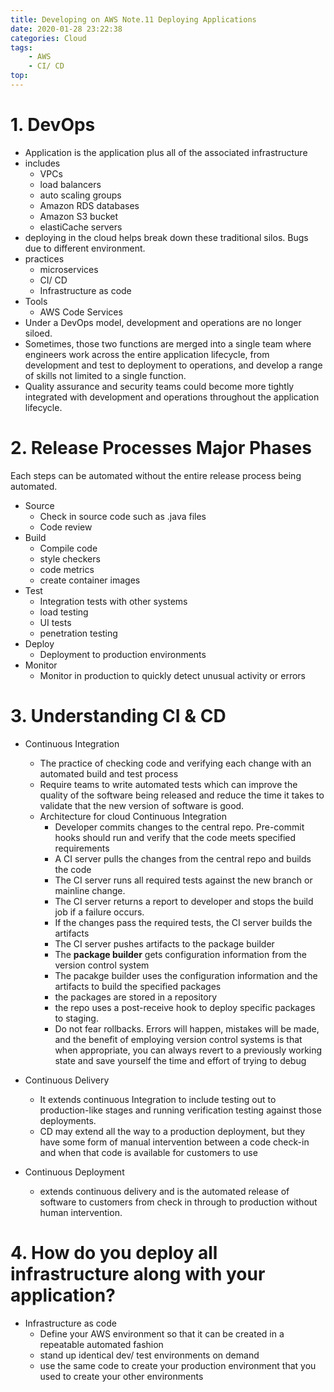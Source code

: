```yaml
---
title: Developing on AWS Note.11 Deploying Applications
date: 2020-01-28 23:22:38
categories: Cloud
tags:
    - AWS
    - CI/ CD
top:
---
```

# 1. DevOps 

+ Application is the application plus all of the associated infrastructure
+ includes
    + VPCs 
    + load balancers
    + auto scaling groups 
    + Amazon RDS databases
    + Amazon S3 bucket 
    + elastiCache servers
+ deploying in the cloud helps break down these traditional silos. Bugs due to different environment. 
+ practices
    + microservices
    + CI/ CD
    + Infrastructure as code 
+ Tools 
    + AWS Code Services 
+ Under a DevOps model, development and operations are no longer siloed. 
+ Sometimes, those two functions are merged into a single team where engineers work across the entire application lifecycle, from development and test to deployment to operations, and develop a range of skills not limited to a single function. 
+ Quality assurance and security teams could become more tightly integrated with development and operations throughout the application lifecycle. 


# 2. Release Processes Major Phases
Each steps can be automated without the entire release process being automated. 


+ Source
    + Check in source code such as .java files 
    + Code review
+ Build
    + Compile code 
    + style checkers
    + code metrics
    + create container images 
+ Test 
    + Integration tests with other systems
    + load testing
    + UI tests
    + penetration testing 
+ Deploy
    + Deployment to production environments 
+ Monitor
    + Monitor in production to quickly detect unusual activity or errors

# 3. Understanding CI & CD

+ Continuous Integration 
    + The practice of checking code and verifying each change with an automated build and test process
    + Require teams to write automated tests which can improve the quality of the software being released and reduce the time it takes to validate that the new version of software is good. 
    + Architecture for cloud Continuous Integration
        + Developer commits changes to the central repo. Pre-commit hooks should run and verify that the code meets specified requirements
        + A CI server pulls the changes from the central repo and builds the code
        + The CI server runs all required tests against the new branch or mainline change. 
        + The CI server returns a report to developer and stops the build job if a failure occurs. 
        + If the changes pass the required tests, the CI server builds the artifacts
        + The CI server pushes artifacts to the package builder
        + The **package builder** gets configuration information from the version control system 
        + The pacakge builder uses the configuration information and the artifacts to build the specified packages 
        + the packages are stored in a repository 
        + the repo uses a post-receive hook to deploy specific packages to staging. 
        + Do not fear rollbacks. Errors will happen, mistakes will be made, and the benefit of employing version control systems is that when appropriate, you can always revert to a previously working state and save yourself the time and effort of trying to debug 

+ Continuous Delivery
    + It extends continuous Integration to include testing out to production-like stages and running verification testing against those deployments. 
    + CD may extend all the way to a production deployment, but they have some form of manual intervention between a code check-in and when that code is available for customers to use
+ Continuous Deployment 
    + extends continuous delivery and is the automated release of software to customers from check in through to production without human intervention.  


# 4. How do you deploy all infrastructure along with your application? 

+ Infrastructure as code 
    + Define your AWS environment so that it can be created in a repeatable automated fashion 
    + stand up identical dev/ test environments on demand 
    + use the same code to create your production environment that you used to create your other environments

